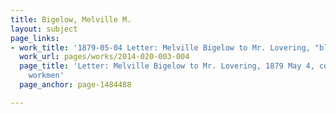 ```yaml
---
title: Bigelow, Melville M.
layout: subject
page_links:
- work_title: '1879-05-04 Letter: Melville Bigelow to Mr. Lovering, "blundering workmen,"  2014.020.003-004'
  work_url: pages/works/2014-020-003-004
  page_title: 'Letter: Melville Bigelow to Mr. Lovering, 1879 May 4, concerning blundering
    workmen'
  page_anchor: page-1484488

---
```

